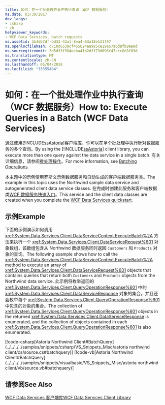 ```yaml
---
title: 如何：在一个批处理作业中执行查询（WCF 数据服务）
ms.date: 03/30/2017
dev_langs:
- csharp
- vb
helpviewer_keywords:
- WCF Data Services, batch requests
ms.assetid: 3b4db7df-bd33-43a1-8ea4-63a18e131f97
ms.openlocfilehash: d710d6539cf465624aa985ce19a67a6d8fb8ee8d
ms.sourcegitcommit: 3d5d33f384eeba41b2dff79d096f47ccc8d8f03d
ms.translationtype: MT
ms.contentlocale: zh-CN
ms.lasthandoff: 05/04/2018
ms.locfileid: "33355404"
---
```

# <a name="how-to-execute-queries-in-a-batch-wcf-data-services"></a><span data-ttu-id="10a5d-102">如何：在一个批处理作业中执行查询（WCF 数据服务）</span><span class="sxs-lookup"><span data-stu-id="10a5d-102">How to: Execute Queries in a Batch (WCF Data Services)</span></span>
<span data-ttu-id="10a5d-103">通过使用[!INCLUDE[ssAstoria](../../../../includes/ssastoria-md.md)]客户端库，你可以在单个批处理中执行针对数据服务的多个查询。</span><span class="sxs-lookup"><span data-stu-id="10a5d-103">By using the [!INCLUDE[ssAstoria](../../../../includes/ssastoria-md.md)] client library, you can execute more than one query against the data service in a single batch.</span></span> <span data-ttu-id="10a5d-104">有关详细信息，请参阅[批处理操作](../../../../docs/framework/data/wcf/batching-operations-wcf-data-services.md)。</span><span class="sxs-lookup"><span data-stu-id="10a5d-104">For more information, see [Batching Operations](../../../../docs/framework/data/wcf/batching-operations-wcf-data-services.md).</span></span>  
  
 <span data-ttu-id="10a5d-105">本主题中的示例使用罗斯文示例数据服务和自动生成的客户端数据服务类。</span><span class="sxs-lookup"><span data-stu-id="10a5d-105">The example in this topic uses the Northwind sample data service and autogenerated client data service classes.</span></span> <span data-ttu-id="10a5d-106">在完成时创建此服务和客户端数据类[WCF 数据服务快速入门](../../../../docs/framework/data/wcf/quickstart-wcf-data-services.md)。</span><span class="sxs-lookup"><span data-stu-id="10a5d-106">This service and the client data classes are created when you complete the [WCF Data Services quickstart](../../../../docs/framework/data/wcf/quickstart-wcf-data-services.md).</span></span>  
  
## <a name="example"></a><span data-ttu-id="10a5d-107">示例</span><span class="sxs-lookup"><span data-stu-id="10a5d-107">Example</span></span>  
 <span data-ttu-id="10a5d-108">下面的示例演示如何调用 <xref:System.Data.Services.Client.DataServiceContext.ExecuteBatch%2A> 方法来执行一个 <xref:System.Data.Services.Client.DataServiceRequest%601> 对象数组，该数组包含从 Northwind 数据服务同时返回 `Customers` 和 `Products` 对象的查询。</span><span class="sxs-lookup"><span data-stu-id="10a5d-108">The following example shows how to call the <xref:System.Data.Services.Client.DataServiceContext.ExecuteBatch%2A> method to execute an array of <xref:System.Data.Services.Client.DataServiceRequest%601> objects that contains queries that return both `Customers` and `Products` objects from the Northwind data service.</span></span> <span data-ttu-id="10a5d-109">此示例将枚举返回的 <xref:System.Data.Services.Client.QueryOperationResponse%601> 中的 <xref:System.Data.Services.Client.DataServiceResponse> 对象的集合，并且还会枚举每个 <xref:System.Data.Services.Client.QueryOperationResponse%601> 中包含的对象的集合。</span><span class="sxs-lookup"><span data-stu-id="10a5d-109">The collection of <xref:System.Data.Services.Client.QueryOperationResponse%601> objects in the returned <xref:System.Data.Services.Client.DataServiceResponse> is enumerated, and the collection of objects contained in each <xref:System.Data.Services.Client.QueryOperationResponse%601> is also enumerated.</span></span>  
  
 [!code-csharp[Astoria Northwind Client#BatchQuery](../../../../samples/snippets/csharp/VS_Snippets_Misc/astoria northwind client/cs/source.cs#batchquery)]
 [!code-vb[Astoria Northwind Client#BatchQuery](../../../../samples/snippets/visualbasic/VS_Snippets_Misc/astoria northwind client/vb/source.vb#batchquery)]  
  
## <a name="see-also"></a><span data-ttu-id="10a5d-110">请参阅</span><span class="sxs-lookup"><span data-stu-id="10a5d-110">See Also</span></span>  
 [<span data-ttu-id="10a5d-111">WCF Data Services 客户端库</span><span class="sxs-lookup"><span data-stu-id="10a5d-111">WCF Data Services Client Library</span></span>](../../../../docs/framework/data/wcf/wcf-data-services-client-library.md)
